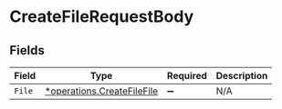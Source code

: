 # CreateFileRequestBody


## Fields

| Field                                                                          | Type                                                                           | Required                                                                       | Description                                                                    |
| ------------------------------------------------------------------------------ | ------------------------------------------------------------------------------ | ------------------------------------------------------------------------------ | ------------------------------------------------------------------------------ |
| `File`                                                                         | [*operations.CreateFileFile](../../../pkg/models/operations/createfilefile.md) | :heavy_minus_sign:                                                             | N/A                                                                            |
